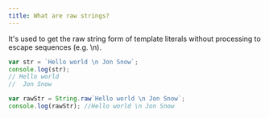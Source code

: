 ```yaml
---
title: What are raw strings?
---
```


It's used to get the raw string form of template literals without processing to escape sequences (e.g. \n).

```javascript
var str = `Hello world \n Jon Snow`;
console.log(str);
// Hello world
//  Jon Snow

var rawStr = String.raw`Hello world \n Jon Snow`;
console.log(rawStr); //Hello world \n Jon Snow
```

